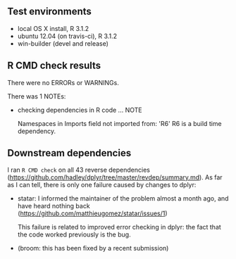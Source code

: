 ## Test environments

* local OS X install, R 3.1.2
* ubuntu 12.04 (on travis-ci), R 3.1.2
* win-builder (devel and release)

## R CMD check results

There were no ERRORs or WARNINGs.

There was 1 NOTEs:

* checking dependencies in R code ... NOTE
  
  Namespaces in Imports field not imported from: 'R6'
  R6 is a build time dependency.

## Downstream dependencies

I ran `R CMD check` on all 43 reverse dependencies (https://github.com/hadley/dplyr/tree/master/revdep/summary.md). As far as I can tell, there is only one failure caused by changes to dplyr:

* statar: I informed the maintainer of the problem almost a month ago,
  and have heard nothing back (https://github.com/matthieugomez/statar/issues/1)
  
  This failure is related to improved error checking in dplyr: the fact that 
  the code worked previously is the bug.

* (broom: this has been fixed by a recent submission)
